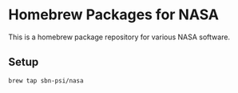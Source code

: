 # Homebrew Packages for NASA
This is a homebrew package repository for various NASA software.

## Setup
`brew tap sbn-psi/nasa`
